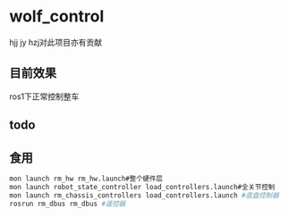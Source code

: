 # wolf_control
hjj jy hzj对此项目亦有贡献

## 目前效果
ros1下正常控制整车
## todo

## 食用
```bash
mon launch rm_hw rm_hw.launch#整个硬件层
mon launch robot_state_controller load_controllers.launch#全关节控制
mon launch rm_chassis_controllers load_controllers.launch #底盘控制器
rosrun rm_dbus rm_dbus #遥控器
``` 
